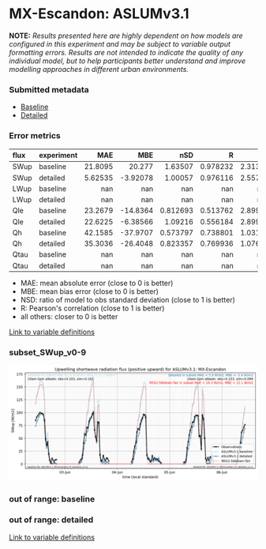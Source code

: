 # MX-Escandon: ASLUMv3.1

**NOTE:** *Results presented here are highly dependent on how models are configured in this experiment and may be subject to variable output formatting errors. Results are not intended to indicate the quality of any individual model, but to help participants better understand and improve modelling approaches in different urban environments.*

### Submitted metadata

- [Baseline](ASLUMv3.1_MX-Escandon_baseline_attrs.md)
- [Detailed](ASLUMv3.1_MX-Escandon_detailed_attrs.md)

### Error metrics

| flux   | experiment   |       MAE |       MBE |        nSD |          R |       5th |       95th |      RMSE |      cRMSE |      AMBE |         1-nSD |         1-R |   nSkewness |   nKurtosis |    Overlap |
|:-------|:-------------|----------:|----------:|-----------:|-----------:|----------:|-----------:|----------:|-----------:|----------:|--------------:|------------:|------------:|------------:|-----------:|
| SWup   | baseline     |  21.8095  |  20.277   |   1.63507  |   0.978232 |   2.31396 |  57.612    |  29.1052  |   0.68884  |  20.277   |   0.635071    |   0.0217682 |    0.804871 |   0.0593791 |   0.230325 |
| SWup   | detailed     |   5.62535 |  -3.92078 |   1.00057  |   0.976116 |   2.55744 |   0.850019 |   7.69993 |   0.218621 |   3.92078 |   0.000567236 |   0.0238839 |    0.582767 |   0.0344448 |   0.129338 |
| LWup   | baseline     | nan       | nan       | nan        | nan        | nan       | nan        | nan       | nan        | nan       | nan           | nan         |  nan        | nan         | nan        |
| LWup   | detailed     | nan       | nan       | nan        | nan        | nan       | nan        | nan       | nan        | nan       | nan           | nan         |  nan        | nan         | nan        |
| Qle    | baseline     |  23.2679  | -14.8364  |   0.812693 |   0.513762 |   2.89997 |  23.4864   |  36.2642  |   0.90852  |  14.8364  |   0.187307    |   0.486238  |    0.479231 |   0.370562  |   0.52157  |
| Qle    | detailed     |  22.6225  |  -6.38566 |   1.09216  |   0.556184 |   2.89999 |   2.16657  |  36.5798  |   0.988904 |   6.38566 |   0.0921617   |   0.443816  |    0.483524 |   1.53481   |   0.465603 |
| Qh     | baseline     |  42.1585  | -37.9707  |   0.573797 |   0.738801 |   1.03112 |  97.8886   |  65.9615  |   0.69383  |  37.9707  |   0.426203    |   0.261199  |    0.49698  |   2.40752   |   0.428863 |
| Qh     | detailed     |  35.3036  | -26.4048  |   0.823357 |   0.769936 |   1.07676 |  40.0435   |  56.3488  |   0.640353 |  26.4048  |   0.176643    |   0.230064  |    0.404473 |   1.67818   |   0.416503 |
| Qtau   | baseline     | nan       | nan       | nan        | nan        | nan       | nan        | nan       | nan        | nan       | nan           | nan         |  nan        | nan         | nan        |
| Qtau   | detailed     | nan       | nan       | nan        | nan        | nan       | nan        | nan       | nan        | nan       | nan           | nan         |  nan        | nan         | nan        |

 - MAE: mean absolute error (close to 0 is better)
 - MBE: mean bias error (close to 0 is better)
 - NSD: ratio of model to obs standard deviation (close to 1 is better)
 - R: Pearson's correlation (close to 1 is better)
 - all others: closer to 0 is better

[Link to variable definitions](../modelattrs/variable_definitions.md)

### <a name="subset_swup_v0-9"></a>subset_SWup_v0-9
[![ASLUMv3.1_MX-Escandon_subset_SWup_v0-9.png](ASLUMv3.1_MX-Escandon_subset_SWup_v0-9.png)](ASLUMv3.1_MX-Escandon_subset_SWup_v0-9.png)

### out of range: baseline


### out of range: detailed



[Link to variable definitions](../modelattrs/variable_definitions.md)

